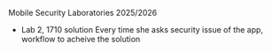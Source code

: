 Mobile Security Laboratories 2025/2026
- Lab 2, 1710 solution
Every time she asks security issue of the app, workflow to acheive the solution